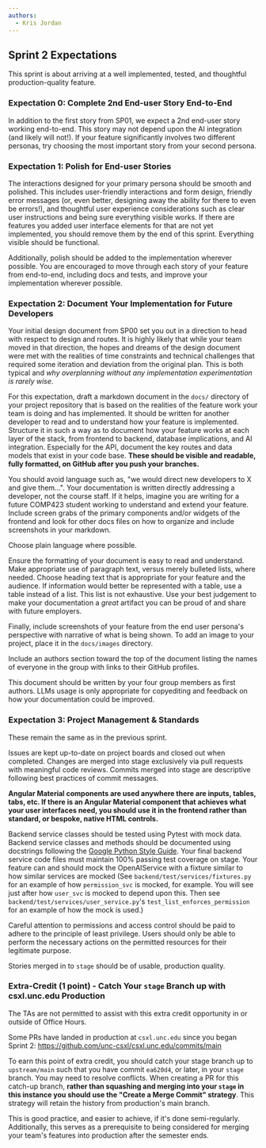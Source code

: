 ```yaml
---
authors:
  - Kris Jordan
---
```


## Sprint 2 Expectations

This sprint is about arriving at a well implemented, tested, and thoughtful production-quality feature.

### Expectation 0: Complete 2nd End-user Story End-to-End

In addition to the first story from SP01, we expect a 2nd end-user story working end-to-end. This story may not depend upon the AI integration (and likely will not!). If your feature significantly involves two different personas, try choosing the most important story from your second persona.

### Expectation 1: Polish for End-user Stories

The interactions designed for your primary persona should be smooth and polished. This includes user-friendly interactions and form design, friendly error messages (or, even better, designing away the ability for there to even be errors!), and thoughtful user experience considerations such as clear user instructions and being sure everything visible works. If there are features you added user interface elements for that are not yet implemented, you should remove them by the end of this sprint. Everything visible should be functional.

Additionally, polish should be added to the implementation wherever possible. You are encouraged to move through each story of your feature from end-to-end, including docs and tests, and improve your implementation wherever possible.

### Expectation 2: Document Your Implementation for Future Developers

Your initial design document from SP00 set you out in a direction to head with respect to design and routes. It is highly likely that while your team moved in that direction, the hopes and dreams of the design document were met with the realities of time constraints and technical challenges that required some iteration and deviation from the original plan. This is both typical and _why overplanning without any implementation experimentation is rarely wise_.

For this expectation, draft a markdown document in the `docs/` directory of your project repository that is based on the realities of the feature work your team is doing and has implemented. It should be written for another developer to read and to understand how your feature is implemented. Structure it in such a way as to document how your feature works at each layer of the stack, from frontend to backend, database implications, and AI integration. Especially for the API, document the key routes and data models that exist in your code base. **These should be visible and readable, fully formatted, on GitHub after you push your branches.**

You should avoid language such as, "we would direct new developers to X and give them...". Your documentation is written directly addressing a developer, not the course staff. If it helps, imagine you are writing for a future COMP423 student working to understand and extend your feature. Include screen grabs of the primary components and/or widgets of the frontend and look for other docs files on how to organize and include screenshots in your markdown.

Choose plain language where possible.

Ensure the formatting of your document is easy to read and understand. Make appropriate use of paragraph text, versus merely bulleted lists, where needed. Choose heading text that is appropriate for your feature and the audience. If information would better be represented with a table, use a table instead of a list. This list is not exhaustive. Use your best judgement to make your documentation a _great_ artifact you can be proud of and share with future employers.

Finally, include screenshots of your feature from the end user persona's perspective with narrative of what is being shown. To add an image to your project, place it in the `docs/images` directory.

Include an authors section toward the top of the document listing the names of everyone in the group with links to their GitHub profiles.

This document should be written by your four group members as first authors. LLMs usage is only appropriate for copyediting and feedback on how your documentation could be improved.

### Expectation 3: Project Management & Standards

These remain the same as in the previous sprint.

Issues are kept up-to-date on project boards and closed out when completed. Changes are merged into stage exclusively via pull requests with meaningful code reviews. Commits merged into stage are descriptive following best practices of commit messages.

**Angular Material components are used anywhere there are inputs, tables, tabs, etc. If there is an Angular Material component that achieves what your user interfaces need, you should use it in the frontend rather than standard, or bespoke, native HTML controls.**

Backend service classes should be tested using Pytest with mock data. Backend service classes and methods should be documented using docstrings following the [Google Python Style Guide](https://google.github.io/styleguide/pyguide.html#38-comments-and-docstrings). Your final backend service code files must maintain 100% passing test coverage on stage. Your feature can and should mock the OpenAIService with a fixture similar to how similar services are mocked (See `backend/test/services/fixtures.py` for an example of how `permission_svc` is mocked, for example. You will see just after how `user_svc` is mocked to depend upon this. Then see `backend/test/services/user_service.py`'s `test_list_enforces_permission` for an example of how the mock is used.)

Careful attention to permissions and access control should be paid to adhere to the principle of least privilege. Users should only be able to perform the necessary actions on the permitted resources for their legitimate purpose.

Stories merged in to `stage` should be of usable, production quality.

### Extra-Credit (1 point) - Catch Your `stage` Branch up with csxl.unc.edu Production

The TAs are not permitted to assist with this extra credit opportunity in or outside of Office Hours.

Some PRs have landed in production at `csxl.unc.edu` since you began Sprint 2: <https://github.com/unc-csxl/csxl.unc.edu/commits/main>

To earn this point of extra credit, you should catch your stage branch up to `upstream/main` such that you have commit `ea620d4`, or later, in your `stage` branch. You may need to resolve conflicts. When creating a PR for this catch-up branch, **rather than squashing and merging into your `stage` in this instance you should use the "Create a Merge Commit" strategy**. This strategy will retain the history from production's main branch.

This is good practice, and easier to achieve, if it's done semi-regularly. Additionally, this serves as a prerequisite to being considered for merging your team's features into production after the semester ends.